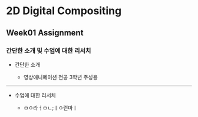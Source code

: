 # 2D Digital Compositing
## Week01 Assignment
### 간단한 소개 및 수업에 대한 리서치
* 간단한 소개

    - 영상애니메이션 전공 3학년 주성용

* * *
* 수업에 대한 리서치

    - ㅁㅇ라ㅓㅁㄴ;ㅣㅇ런마ㅣ

